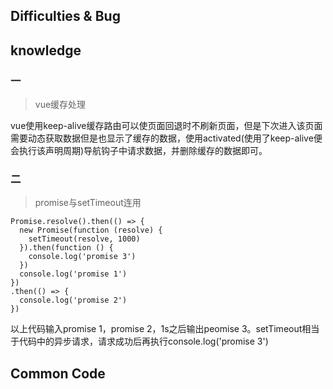 ## Difficulties & Bug

## knowledge

### 一

> vue缓存处理

vue使用keep-alive缓存路由可以使页面回退时不刷新页面，但是下次进入该页面需要动态获取数据但是也显示了缓存的数据，使用activated(使用了keep-alive便会执行该声明周期)导航钩子中请求数据，并删除缓存的数据即可。

### 二

> promise与setTimeout连用

```
Promise.resolve().then(() => {
  new Promise(function (resolve) {
    setTimeout(resolve, 1000)
  }).then(function () {
    console.log('promise 3')
  })
  console.log('promise 1')
})
.then(() => {
  console.log('promise 2')
})
```

以上代码输入promise 1，promise 2，1s之后输出peomise 3。setTimeout相当于代码中的异步请求，请求成功后再执行console.log('promise 3')

## Common Code